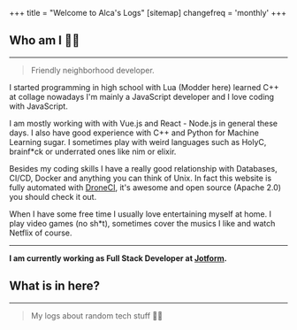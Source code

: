 +++
title = "Welcome to Alca's Logs"
[sitemap]
  changefreq = 'monthly'
+++

## Who am I 👨‍💻

<hr />

> Friendly neighborhood developer.

I started programming in high school with Lua (Modder here) learned C++ at collage nowadays I'm mainly a JavaScript developer and I love coding with JavaScript.

I am mostly working with with Vue.js and React - Node.js in general these days. I also have good experience with C++ and Python for Machine Learning sugar. I sometimes play with weird languages such as HolyC, brainf\*ck or underrated ones like nim or elixir.

Besides my coding skills I have a really good relationship with Databases, CI/CD, Docker and anything you can think of Unix. In fact this website is fully automated with [DroneCI](https://www.drone.io/), it's awesome and open source (Apache 2.0) you should check it out.

When I have some free time I usually love entertaining myself at home. I play video games (no sh*t), sometimes cover the musics I like and watch Netflix of course.

<hr />

**I am currently working as Full Stack Developer at [Jotform](https://www.jotform.com).**

## What is in here?

<hr />

> My logs about random tech stuff 👨‍💻
